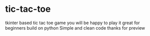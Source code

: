 # tic-tac-toe

tkinter based tic tac toe game you will be happy to play it
great for beginners
build on python
Simple and clean code
thanks for preview

